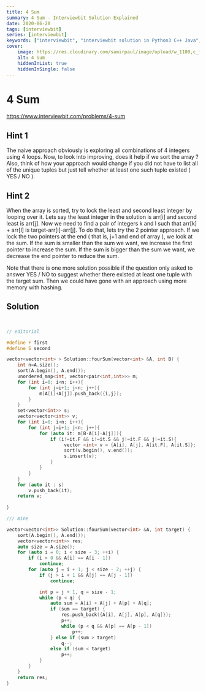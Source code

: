 ```yaml
---
title: 4 Sum
summary: 4 Sum - Interviewbit Solution Explained
date: 2020-06-20
tags: [interviewbit]
series: [interviewbit]
keywords: ["interviewbit", "interviewbit solution in Python3 C++ Java", "4 Sum Solution Explained"]
cover:
    image: https://res.cloudinary.com/samirpaul/image/upload/w_1100,c_fit,co_rgb:FFFFFF,l_text:Arial_75_bold:4 Sum - Solution Explained/problem-solving.webp
    alt: 4 Sum
    hiddenInList: true
    hiddenInSingle: false
---
```


# 4 Sum

https://www.interviewbit.com/problems/4-sum



## Hint 1

The naive approach obviously is exploring all combinations of 4 integers using 4 loops.
Now, to look into improving, does it help if we sort the array ?
Also, think of how your approach would change if you did not have
to list all of the unique tuples but just tell whether at least one such tuple existed ( YES / NO ).

## Hint 2

When the array is sorted, try to lock the least and second least integer by looping over it.
Lets say the least integer in the solution is arr[i] and second least is arr[j].
Now we need to find a pair of integers k and l such that arr[k] + arr[l] is target-arr[i]-arr[j]. 
To do that, lets try the 2 pointer approach. If we lock the two pointers at the end ( that is, j+1 and end of array ),
we look at the sum.
If the sum is smaller than the sum we want, we increase the first pointer to increase the sum.
If the sum is bigger than the sum we want, we decrease the end pointer to reduce the sum.

Note that there is one more solution possible if the question only asked to answer
YES / NO to suggest whether there existed at least one tuple with the target sum. 
Then we could have gone with an approach using more memory with hashing.


## Solution

```cpp


// editorial

#define F first
#define S second

vector<vector<int> > Solution::fourSum(vector<int> &A, int B) {
    int n=A.size();
    sort(A.begin(), A.end());
    unordered_map<int, vector<pair<int,int>>> m;
    for (int i=0; i<n; i++){
        for (int j=i+1; j<n; j++){
            m[A[i]+A[j]].push_back({i,j});
        }
    }
    set<vector<int>> s;
    vector<vector<int>> v;
    for (int i=0; i<n; i++){
        for (int j=i+1; j<n; j++){
            for (auto it: m[B-A[i]-A[j]]){
                if (i!=it.F && i!=it.S && j!=it.F && j!=it.S){
                     vector <int> v = {A[i], A[j], A[it.F], A[it.S]};
                     sort(v.begin(), v.end());
                     s.insert(v);
                }
            }
        }
    }
    for (auto it : s)
        v.push_back(it);
    return v;
    
}

/// mine

vector<vector<int>> Solution::fourSum(vector<int> &A, int target) {
    sort(A.begin(), A.end());
    vector<vector<int>> res;
    auto size = A.size();
    for (auto i = 0; i < size - 3; ++i) {
        if (i > 0 && A[i] == A[i - 1])
            continue;
        for (auto j = i + 1; j < size - 2; ++j) {
            if (j > i + 1 && A[j] == A[j - 1])
                continue;

            int p = j + 1, q = size - 1;
            while (p < q) {
                auto sum = A[i] + A[j] + A[p] + A[q];
                if (sum == target) {
                    res.push_back({A[i], A[j], A[p], A[q]});
                    p++;
                    while (p < q && A[p] == A[p - 1])
                        p++;
                } else if (sum > target)
                    q--;
                else if (sum < target)
                    p++;
            }
        }
    }
    return res;
}
```